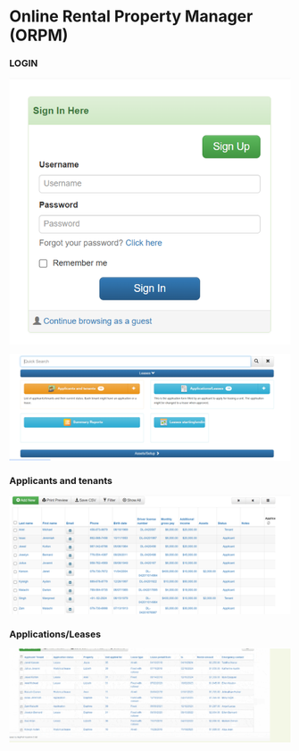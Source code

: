 # Online Rental Property Manager (ORPM)

### LOGIN

![image](1.jpg.png)

![image](2.jpg.png)
### Applicants and tenants
![image](3.jpg.png)
### Applications/Leases
![image](4.jpg.png)
